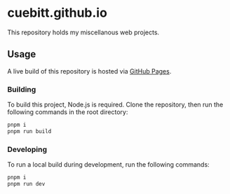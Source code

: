 # cuebitt.github.io

This repository holds my miscellanous web projects.

## Usage

A live build of this repository is hosted via [GitHub Pages](https://cuebitt.github.io).

### Building

To build this project, Node.js is required. Clone the repository, then run the following commands in the root directory:

```sh
pnpm i
pnpm run build
```

### Developing

To run a local build during development, run the following commands:

```sh
pnpm i
pnpm run dev
```
